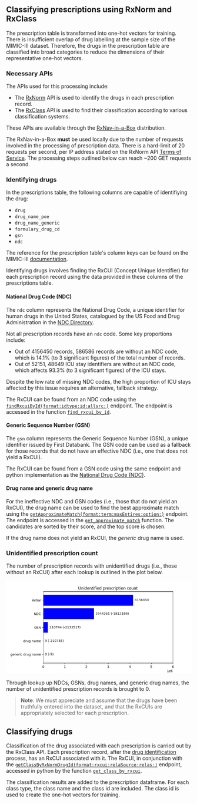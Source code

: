## Classifying prescriptions using RxNorm and RxClass

The prescription table is transformed into one-hot vectors for training. There is insufficient overlap of drug labelling
at the sample size of the MIMIC-III dataset. Therefore, the drugs in the prescription table are classified into broad
categories to reduce the dimensions of their representative one-hot vectors.

### Necessary APIs

The APIs used for this processing include:

- The [RxNorm]() API is used to identify the drugs in each prescription record.
- The [RxClass]() API is used to find their classification according to various classification systems.

These APIs are available through the [RxNav-in-a-Box](https://lhncbc.nlm.nih.gov/RxNav/applications/RxNav-in-a-Box.html)
distribution.

The RxNav-in-a-Box **must** be used locally due to the number of requests involved in the processing of prescription
data. There is a hard-limit of 20 requests per second, per IP address stated on the RxNorm
API [Terms of Service](https://lhncbc.nlm.nih.gov/RxNav/TermsofService.html). The processing steps outlined below can
reach ~200 GET requests a second.

### Identifying drugs

In the prescriptions table, the following columns are capable of identifiying the drug:

- `drug`
- `drug_name_poe`
- `drug_name_generic`
- `formulary_drug_cd`
- `gsn`
- `ndc`

The reference for the prescription table's column keys can be found on the
MIMIC-III [documentation](https://mimic.mit.edu/docs/iii/tables/prescriptions/).

Identifying drugs involves finding the RxCUI (Concept Unique Identifier) for each prescription record using the data
provided in these columns of the prescriptions table.

#### National Drug Code (NDC)

The `ndc` column represents the National Drug Code, a unique identifier for human drugs in the United States, catalogued
by the US Food and Drug Administration in
the [NDC Directory](https://www.fda.gov/drugs/drug-approvals-and-databases/national-drug-code-directory).

Not all prescription records have an `ndc` code. Some key proportions include:

- Out of 4156450 records, 586586 records are without an NDC code, which is 14.1% (to 3 significant figures) of the total
  number of records.
- Out of 52151, 48649 ICU stay identifiers are without an NDC code, which affects 93.3% (to 3
  significant figures) of the ICU stays.

Despite the low rate of missing NDC codes, the high proportion of ICU stays affected by this issue requires an
alternative, fallback strategy.

The RxCUI can be found from an NDC code using
the [`findRxcuiById(format:idtype:id:allsrc:)`](https://lhncbc.nlm.nih.gov/RxNav/APIs/api-RxNorm.findRxcuiById.html)
endpoint. The endpoint is accessed in the
function [`find_rxcui_by_id`](./../curation/prescriptions/find_rxcui_by_id/find_rxcui_by_id.py).

#### Generic Sequence Number (GSN)

The `gsn` column represents the Generic Sequence Number (GSN), a unique identifier issued by First Databank. The GSN
code can be used as a fallback for those records that do not have an effective NDC (i.e., one that does not yield a
RxCUI).

The RxCUI can be found from a GSN code using the same endpoint and python implementation as
the [National Drug Code (NDC)](#national-drug-code-ndc).

#### Drug name and generic drug name

For the ineffective NDC and GSN codes (i.e., those that do not yield an RxCUI), the drug name can be used to find the
best approximate match using
the [`getApproximateMatch(format:term:maxEntires:option:)`](https://lhncbc.nlm.nih.gov/RxNav/APIs/api-RxNorm.getApproximateMatch.html)
endpoint. The endpoint is accessed in
the [`get_approximate_match`](./../curation/prescriptions/get_approximate_match/get_approximate_match.py) function. The
candidates are sorted by their score, and the top score is chosen.

If the drug name does not yield an RxCUI, the _generic_ drug name is used.

### Unidentified prescription count

The number of prescription records with unidentified drugs (i.e., those without an RxCUI) after each lookup is outlined
in the plot below.

![Unidentified prescription count](plots/unidentified_prescription_count.png)

Through lookup up NDCs, GSNs, drug names, and generic drug names, the number of unidentified prescription records is
brought to 0.

> **Note**: We must appreciate and assume that the drugs have been truthfully entered into the dataset, and that the
> RxCUIs are appropriately selected for each prescription.

## Classifying drugs

Classification of the drug associated with each prescription is carried out by the RxClass API. Each prescription
record, after the [drug identification](#identifying-drugs) process, has an RxCUI associated with it. The RxCUI, in
conjunction with
the [`getClassByRxNormDrugId(format:rxcui:relaSource:relas:)`](https://lhncbc.nlm.nih.gov/RxNav/APIs/api-RxClass.getClassByRxNormDrugId.html)
endpoint, accessed in python by the function
[`get_class_by_rxcui`](./../curation/prescriptions/get_class_by_rxcui/get_class_by_rxcui.py).

The classification results are added to the prescription dataframe. For each class type, the class name and the class id
are included. The class id is used to create the one-hot vectors for training.